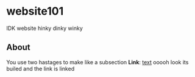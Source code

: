 # website101
IDK website hinky dinky winky

## About

You use two hastages to make like a  subsection
**Link**: [text](https://www.google.com/)
ooooh look its builed and the link is linked